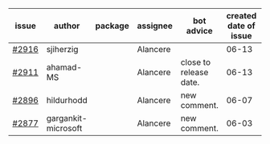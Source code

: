 | issue | author | package | assignee | bot advice | created date of issue | target release date | date from target |
| ------ | ------ | ------ | ------ | ------ | ------ | ------ | :-----: |
| [#2916](https://github.com/Azure/sdk-release-request/issues/2916) | sjiherzig |  | Alancere |  | 06-13 | 06-30 |  |
| [#2911](https://github.com/Azure/sdk-release-request/issues/2911) | ahamad-MS |  | Alancere | close to release date.  | 06-13 | 06-15 | 0 |
| [#2896](https://github.com/Azure/sdk-release-request/issues/2896) | hildurhodd |  | Alancere | new comment. | 06-07 | 06-21 |  |
| [#2877](https://github.com/Azure/sdk-release-request/issues/2877) | gargankit-microsoft |  | Alancere | new comment. | 06-03 | 06-30 |  |
